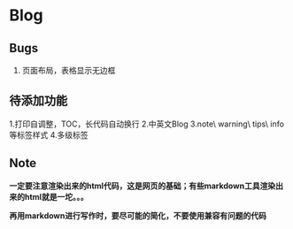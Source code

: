 # Blog

## Bugs

1. 页面布局，表格显示无边框

## 待添加功能

1.打印自调整，TOC，长代码自动换行
2.中英文Blog
3.note\ warning\ tips\ info等标签样式
4.多级标签

## Note

**一定要注意渲染出来的html代码，这是网页的基础；有些markdown工具渲染出来的html就是一坨。。。**

**再用markdown进行写作时，要尽可能的简化，不要使用兼容有问题的代码**